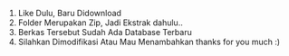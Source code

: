 1. Like Dulu, Baru Didownload
2. Folder Merupakan Zip, Jadi Ekstrak dahulu..
3. Berkas Tersebut Sudah Ada Database Terbaru
4. Silahkan Dimodifikasi Atau Mau Menambahkan thanks for you much :)
